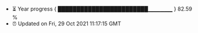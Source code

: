 - ⏳ Year progress { ████████████████████████▁▁▁▁▁▁ } 82.59 %
- ⏰ Updated on Fri, 29 Oct 2021 11:17:15 GMT

